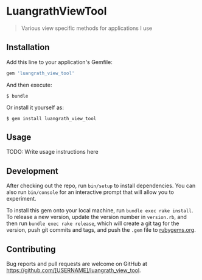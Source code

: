# LuangrathViewTool

> Various view specific methods for applications I use

## Installation

Add this line to your application's Gemfile:

```ruby
gem 'luangrath_view_tool'
```

And then execute:

    $ bundle

Or install it yourself as:

    $ gem install luangrath_view_tool

## Usage

TODO: Write usage instructions here

## Development

After checking out the repo, run `bin/setup` to install dependencies. You can also run `bin/console` for an interactive prompt that will allow you to experiment.

To install this gem onto your local machine, run `bundle exec rake install`. To release a new version, update the version number in `version.rb`, and then run `bundle exec rake release`, which will create a git tag for the version, push git commits and tags, and push the `.gem` file to [rubygems.org](https://rubygems.org).

## Contributing

Bug reports and pull requests are welcome on GitHub at https://github.com/[USERNAME]/luangrath_view_tool.
